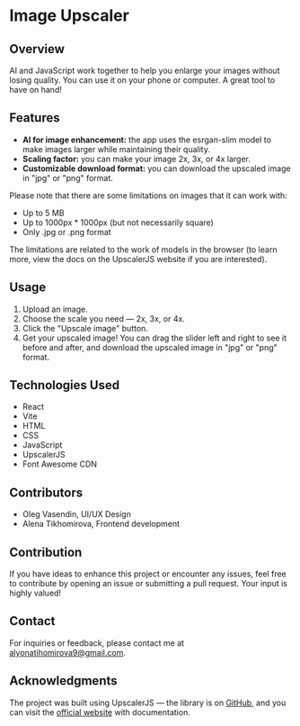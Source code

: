 # Image Upscaler

## Overview

AI and JavaScript work together to help you enlarge your images without losing quality. You can use it on your phone or computer. A great tool to have on hand!

## Features

- **AI for image enhancement:** the app uses the esrgan-slim model to make images larger while maintaining their quality.
- **Scaling factor:** you can make your image 2x, 3x, or 4x larger.
- **Customizable download format:** you can download the upscaled image in "jpg" or "png" format.

Please note that there are some limitations on images that it can work with:
- Up to 5 MB
- Up to 1000px * 1000px (but not necessarily square)
- Only .jpg or .png format

The limitations are related to the work of models in the browser (to learn more, view the docs on the UpscalerJS website if you are interested).

## Usage

1. Upload an image.
2. Choose the scale you need — 2x, 3x, or 4x.
3. Click the "Upscale image" button.
4. Get your upscaled image! You can drag the slider left and right to see it before and after, and download the upscaled image in "jpg" or "png" format.

## Technologies Used

- React
- Vite
- HTML
- CSS
- JavaScript
- UpscalerJS
- Font Awesome CDN

## Contributors

- Oleg Vasendin, UI/UX Design
- Alena Tikhomirova, Frontend development

## Contribution

If you have ideas to enhance this project or encounter any issues, feel free to contribute by opening an issue or submitting a pull request. Your input is highly valued!

## Contact
For inquiries or feedback, please contact me at alyonatihomirova9@gmail.com.

## Acknowledgments

The project was built using UpscalerJS — the library is on [GitHub](https://github.com/thekevinscott/UpscalerJS), and you can visit the [official website](https://upscalerjs.com/) with documentation.
